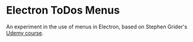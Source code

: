 # Electron ToDos Menus

An experiment in the use of menus in Electron, based on Stephen Grider's [Udemy course](https://www.udemy.com/course/electron-react-tutorial/learn/lecture/7071042#overview).